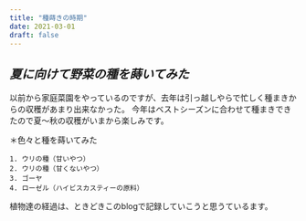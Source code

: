 ```yaml
---
title: "種蒔きの時期"
date: 2021-03-01
draft: false
---
```

## ***夏に向けて野菜の種を蒔いてみた***
以前から家庭菜園をやっているのですが、去年は引っ越しやらで忙しく種まきからの収穫があまり出来なかった。
今年はベストシーズンに合わせて種まきできたので夏〜秋の収穫がいまから楽しみです。

＊色々と種を蒔いてみた

    1. ウリの種（甘いやつ）
    2. ウリの種（甘くないやつ）
    3. ゴーヤ
    4. ローゼル（ハイビスカスティーの原料）
    

植物達の経過は、ときどきこのblogで記録していこうと思うているます。

